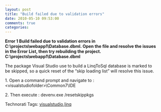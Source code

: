 ```yaml
---
layout: post
title: "Build failed due to validation errors"
date: 2010-05-10 09:53:00
comments: true
categories: 
---
```


<p><strong>Error 1 Build failed due to validation errors in C:\projects\webapp1\Database.dbml. Open the file and resolve the issues in the Error List, then try rebuilding the project. C:\projects\webapp1\Database.dbml</strong></p>
<p>The package Visual Studio use to build a LinqToSql database is marked to be skipped, so a quick reset of the &ldquo;skip loading list&rdquo; will resolve this issue.</p>
<p>1. Open a command prompt and navigate to : &lt;visualstudiofolder&gt;\Common7\IDE</p>
<p>2. Then execute : devenv.exe /resetskippkgs</p>
<div id="scid:0767317B-992E-4b12-91E0-4F059A8CECA8:ffefc919-aaf0-486d-9702-17cf911cef60" class="wlWriterEditableSmartContent" style="padding-bottom: 0px; margin: 0px; padding-left: 0px; padding-right: 0px; display: inline; float: none; padding-top: 0px">Technorati Tags: <a rel="tag" href="http://technorati.com/tags/visualstudio">visualstudio</a>,<a rel="tag" href="http://technorati.com/tags/linq">linq</a></div>